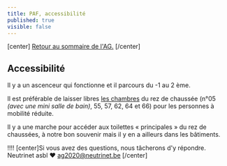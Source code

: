 ```yaml
---
title: PAF, accessibilité
published: true
visible: false
---
```


[center]
[Retour au sommaire de l'AG.](/ag2020?classes=btn,btn-primary) 
[/center]

## Accessibilité

Il y a un ascenceur qui fonctionne et il parcours du -1 au 2 ème.  

Il est préférable de laisser libres [les chambres](../../ateliers) du rez de chaussée (n°05 _(avec une mini salle de bain)_, 55, 57, 62, 64 et 66) pour les personnes à mobilité réduite.

Il y a une marche pour accéder aux toilettes « principales » du rez de chaussées, à notre bon souvenir mais il y en a ailleurs dans les bâtiments.

!!!! [center]Si vous avez des questions, nous tâcherons d'y répondre.</br>Neutrinet asbl ♥ <a href="mailto:ag2020@neutrinet.be?subject=[AGFFDN2020] Accessibilité&body=Étant passé par la page à propos de l'accessibilité, j'ai l'une ou l'autre question remarque ou commentaire.%0D%0A%0D%0A%0D%0A">ag2020@neutrinet.be</a> [/center]